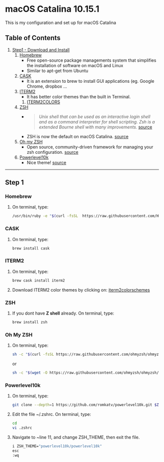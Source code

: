 # macOS Catalina 10.15.1
This is my configuration and set up for macOS Catalina

## Table of Contents
1. [Step1 - Download and Install](#step-1)
    1. [Homebrew](#homebrew)
        * Free open-source package managements system that simplifies the installation of software on macOS and Linux
        * Similar to apt-get from Ubuntu
    1. [CASK](#cask)
        * It is an extension to brew to install GUI applications (eg. Google Chrome, dropbox ...
    1. [ITERM2](#iterm2) 
        * It has better color themes than the built in Terminal.
        1. [ITERM2COLORS](http://iterm2colorschemes.com/)
    1. [ZSH](#zsh)
        * >*Unix shell that can be used as an interactive login shell and as a command interpreter for shell scripting. Zsh is a  extended Bourne shell with many improvements.* [source](https://en.wikipedia.org/wiki/Z_shell)
        * ZSH is now the default on macOS Catalina. [source](https://support.apple.com/en-us/HT208050)
    1. [Oh my ZSH](#oh-my-zsh)
        * Open source, community-driven framework for managing your zsh configuration. [source](https://github.com/ohmyzsh/ohmyzsh)
    1. [Powerlevel10k](#powerlevel10k)
       * Nice theme! [source](https://github.com/romkatv/powerlevel10k/blob/master/README.md#recommended-meslo-nerd-font-patched-for-powerlevel10k)


-----------------------------------------------------------------------------------

## Step 1
  ### Homebrew
  1. On terminal, type:
      ```sh
      /usr/bin/ruby -e "$(curl -fsSL  https://raw.githubusercontent.com/Homebrew/install/master/install)"
      ```
  ### CASK
  1. On terminal, type:
      ```sh
      brew install cask 
      ```
  ### ITERM2
  1. On terminal, type:
      ```sh
      brew cask install iterm2
      ``` 
  2. Download ITERM2 color themes by clicking on:
      [iterm2colorschemes](https://github.com/mbadolato/iTerm2-Color-Schemes/zipball/master)

  ### ZSH
  1. If you dont have **Z shell** already. On terminal, type:
      ```sh
      brew install zsh
      ``` 
  ### Oh My ZSH
  1. On terminal, type:
      ```sh
      sh -c "$(curl -fsSL https://raw.githubusercontent.com/ohmyzsh/ohmyzsh/master/tools/install.sh)"
      ```
      or
      ```sh
      sh -c "$(wget -O https://raw.githubusercontent.com/ohmyzsh/ohmyzsh/master/tools/install.sh)"
      ```
      
   ### Powerlevel10k
   1. On terminal, type:
      ```sh
      git clone --depth=1 https://github.com/romkatv/powerlevel10k.git $ZSH_CUSTOM/themes/powerlevel10k
      ```
      
   2. Edit the file ~/.zshrc. On terminal, type:
      ```sh
      cd
      vi .zshrc
      ```
   3. Navigate to ~line 11, and change ZSH_THEME, then exit the file.
      ```sh
      i ZSH_THEME="powerlevel10k/powerlevel10k"
      esc
      :wq
      ```


      


  
    
